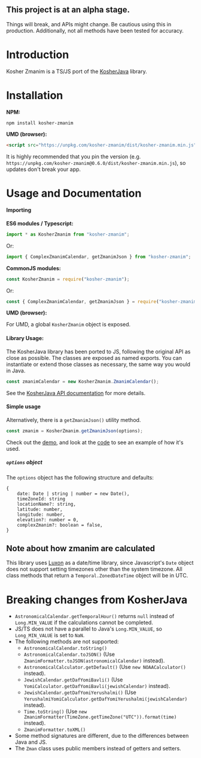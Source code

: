 ## This project is at an alpha stage.

Things will break, and APIs might change. Be cautious using this in production.
Additionally, not all methods have been tested for accuracy.

# Introduction
Kosher Zmanim is a TS/JS port of the [KosherJava](https://github.com/KosherJava/zmanim) library.

# Installation
**NPM:**
```
npm install kosher-zmanim
```

**UMD (browser):**
```html
<script src="https://unpkg.com/kosher-zmanim/dist/kosher-zmanim.min.js"></script>
```

It is highly recommended that you pin the version (e.g. `https://unpkg.com/kosher-zmanim@0.6.0/dist/kosher-zmanim.min.js`),
so updates don't break your app.

# Usage and Documentation
#### Importing
**ES6 modules / Typescript:**
```javascript
import * as KosherZmanim from "kosher-zmanim";
```
Or:
```javascript
import { ComplexZmanimCalendar, getZmanimJson } from "kosher-zmanim";
```

**CommonJS modules:**
```javascript
const KosherZmanim = require("kosher-zmanim");
```
Or:
```javascript
const { ComplexZmanimCalendar, getZmanimJson } = require("kosher-zmanim");
```

**UMD (browser):**

For UMD, a global `KosherZmanim` object is exposed.

#### Library Usage:
The KosherJava library has been ported to JS, following the original API as close as possible.
The classes are exposed as named exports. You can instantiate or extend those classes as necessary, the same way you would in Java.

```javascript
const zmanimCalendar = new KosherZmanim.ZmanimCalendar();
```

See the [KosherJava API documentation](https://kosherjava.com/zmanim/docs/api/index.html?overview-summary.html) for more details.

#### Simple usage
Alternatively, there is a `getZmanimJson()` utility method.

```javascript
const zmanim = KosherZmanim.getZmanimJson(options);
```

Check out the [demo](https://behindthemath.github.io/KosherZmanim/), and look at the [code](./docs/index.html) to see an example of how it's used.

##### `options` object
The `options` object has the following structure and defaults:
```
{
    date: Date | string | number = new Date(),
    timeZoneId: string
    locationName?: string,
    latitude: number,
    longitude: number,
    elevation?: number = 0,
    complexZmanim?: boolean = false,
}
```

## Note about how zmanim are calculated
This library uses [Luxon](https://moment.github.io/luxon) as a date/time library, since
Javascript's `Date` object does not support setting timezones other than the system timezone.
All class methods that return a `Temporal.ZonedDateTime` object will be in UTC.

# Breaking changes from KosherJava
* `AstronomicalCalendar.getTemporalHour()` returns `null` instead of `Long.MIN_VALUE` if the calculations cannot be completed.
* JS/TS does not have a parallel to Java's `Long.MIN_VALUE`, so `Long_MIN_VALUE` is set to `NaN`.
* The following methods are not supported:
  * `AstronomicalCalendar.toString()`
  * `AstronomicalCalendar.toJSON()`
  (Use `ZmanimFormatter.toJSON(astronomicalCalendar)` instead).
  * `AstronomicalCalculator.getDefault()`
  (Use `new NOAACalculator()` instead).
  * `JewishCalendar.getDafYomiBavli()`
  (Use `YomiCalculator.getDafYomiBavli(jewishCalendar)` instead).
  * `JewishCalendar.getDafYomiYerushalmi()`
  (Use `YerushalmiYomiCalculator.getDafYomiYerushalmi(jewishCalendar)` instead).
  * `Time.toString()`
  (Use `new ZmanimFormatter(TimeZone.getTimeZone("UTC")).format(time)` instead).
  * `ZmanimFormatter.toXML()`
* Some method signatures are different, due to the differences between Java and JS.
* The `Zman` class uses public members instead of getters and setters.
